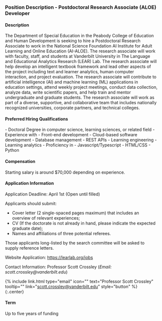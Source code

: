 <h3>Position Description - Postdoctoral Research Associate (ALOE) Developer</h3>

<h4>Description</h4> 

The Department of Special Education in the Peabody College of Education and Human Development is seeking to hire a Postdoctoral Research Associate to work in the National Science Foundation AI Institute for Adult Learning and Online Education (AI-ALOE). The research associate will work with faculty, staff, and students at Vanderbilt University in The Language and Educational Analytics Research (LEAR) Lab. The research associate will help develop an intelligent textbook framework and lead other aspects of the project including text and learner analytics, human computer interaction, and project evaluation. The research associate will contribute to artificial intelligence (AI) and machine learning (ML) applications in education settings, attend weekly project meetings, conduct data collection, analyze data, write scientific papers, and help train and mentor undergraduate and graduate students. The research associate will work as part of a diverse, supportive, and collaborative team that includes nationally recognized universities, corporate partners, and technical colleges. 

<h4>Preferred Hiring Qualifications</h4> 
- Doctoral Degree in computer science, learning sciences, or related field
- Experience with
  - Front-end development
  - Cloud-based software development
  - Database management
  - REST APIs
  - Learning engineering
  - Learning analytics
- Proficiency in
  - Javascript/Typescript
  - HTML/CSS
  - Python

<h4>Compensation</h4>

Starting salary is around $70,000 depending on experience.


<h4>Application Information</h4> 

Application Deadline: April 1st (Open until filled)

Applicants should submit:
- Cover letter (2 single-spaced pages maximum) that includes an overview of relevant experiences;
- CV (If the doctorate is not already in hand, please indicate the expected graduate date);
- Names and affiliations of three potential referees. 

Those applicants long-listed by the search committee will be asked to supply reference letters.

Website Application: https://learlab.org/jobs

Contact Information: Professor Scott Crossley (_Email: scott.crossley@vanderbilt.edu_)

{%
  include link.html
  type="email"
  icon=""
  text="Professor Scott Crossley"
  tooltip=""
  link="scott.crossley@vanderbilt.edu"
  style="button"
%}
{:.center}

<h4>Term</h4> 
Up to five years of funding
